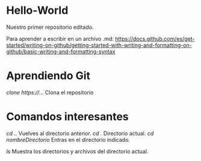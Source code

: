 # Hello-World
Nuestro primer repositorio editado.

Para aprender a escribir en un archivo .md: https://docs.github.com/es/get-started/writing-on-github/getting-started-with-writing-and-formatting-on-github/basic-writing-and-formatting-syntax

# Aprendiendo Git
*clone https://...* Clona el repositorio

# Comandos interesantes
*cd ..* Vuelves al directorio anterior.
*cd .* Directorio actual.
*cd nombreDirectorio* Entras en el directorio indicado.

*ls* Muestra los directorios y archivos del directorio actual.
